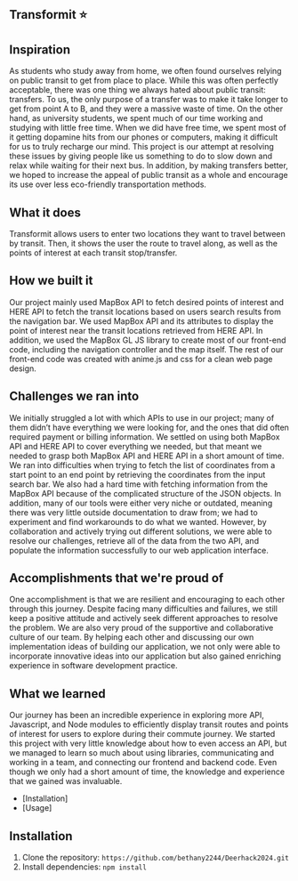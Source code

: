 ## Transformit ⭐


## Inspiration
As students who study away from home, we often found ourselves relying on public transit to get from place to place. While this was often perfectly acceptable, there was one thing we always hated about public transit: transfers. To us, the only purpose of a transfer was to make it take longer to get from point A to B, and they were a massive waste of time. On the other hand, as university students, we spent much of our time working and studying with little free time. When we did have free time, we spent most of it getting dopamine hits from our phones or computers, making it difficult for us to truly recharge our mind. This project is our attempt at resolving these issues by giving people like us something to do to slow down and relax while waiting for their next bus. In addition, by making transfers better, we hoped to increase the appeal of public transit as a whole and encourage its use over less eco-friendly transportation methods.


## What it does
Transformit allows users to enter two locations they want to travel between by transit. Then, it shows the user the route to travel along, as well as the points of interest at each transit stop/transfer.


## How we built it
Our project mainly used MapBox API to fetch desired points of interest and HERE API to fetch the transit locations based on users search results from the navigation bar. We used MapBox API and its attributes to display the point of interest near the transit locations retrieved  from HERE API. In addition, we used the MapBox GL JS library to create most of our front-end code, including the navigation controller and the map itself. The rest of our front-end code was created with anime.js and css for a clean web page design.



## Challenges we ran into
We initially struggled a lot with which APIs to use in our project; many of them didn’t have everything we were looking for, and the ones that did often required payment or billing information. We settled on using both MapBox API and HERE API to cover everything we needed, but that meant we needed to grasp both MapBox API and HERE API in a short amount of time. We ran into difficulties when trying to fetch the list of coordinates from a start point to an end point by retrieving the coordinates from the input search bar. We also had a hard time with fetching information from the MapBox API because of the complicated structure of the JSON objects. In addition, many of our tools were either very niche or outdated, meaning there was very little outside documentation to draw from; we had to experiment and find workarounds to do what we wanted. However, by collaboration and actively trying out different solutions, we were able to resolve our challenges, retrieve all of the data from the two API, and populate the information successfully to our web application interface. 



## Accomplishments that we're proud of
One accomplishment is that we are resilient and encouraging to each other through this journey. Despite facing many difficulties and failures, we still keep a positive attitude and actively seek different approaches to resolve the problem. We are also very proud of the supportive and collaborative culture of our team. By helping each other and discussing our own implementation ideas of building our application, we not only were able to incorporate innovative ideas into our application but also gained enriching experience in software development practice.



## What we learned

Our journey has been an incredible experience in exploring more API, Javascript, and Node modules to efficiently display transit routes and points of interest for users to explore during their commute journey. We started this project with very little knowledge about how to even access an API, but we managed to learn so much about using libraries, communicating and working in a team, and connecting our frontend and backend code. Even though we only had a short amount of time, the knowledge and experience that we gained was invaluable.



- [Installation]
- [Usage]


## Installation

1. Clone the repository: `https://github.com/bethany2244/Deerhack2024.git`
2. Install dependencies: `npm install`



